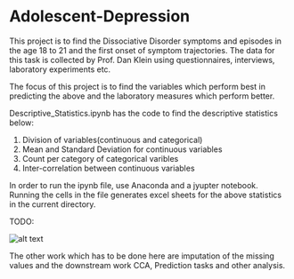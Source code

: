# Adolescent-Depression

This project is to find the Dissociative Disorder symptoms and episodes in the age 18 to 21 and the first onset of symptom trajectories. The data for this task is collected by Prof. Dan Klein using questionnaires, interviews, laboratory experiments etc.

The focus of this project is to find the variables which perform best in predicting the above and the laboratory measures which perform better. 

Descriptive_Statistics.ipynb has the code to find the descriptive statistics below:
  1. Division of variables(continuous and categorical)
  2. Mean and Standard Deviation for continuous variables
  3. Count per category of categorical varibles
  4. Inter-correlation between continuous variables
  
In order to run the ipynb file, use Anaconda and a jyupter notebook. Running the cells in the file generates excel sheets for the above statistics in the current directory. 

TODO:



  ![alt text](https://github.com/aravindreddyravula/Adolescent-Depression/blob/master/DK.jpeg)



The other work which has to be done here are imputation of the missing values and the downstream work CCA, Prediction tasks and other analysis.
